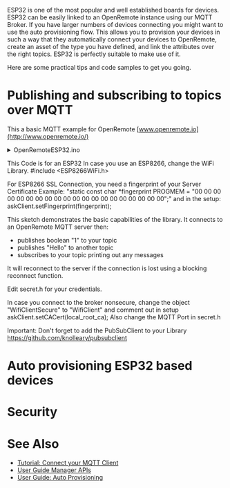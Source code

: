 ESP32 is one of the most popular and well established boards for devices. ESP32 can be easily linked to an OpenRemote instance using our MQTT Broker. If you have larger numbers of devices connecting you might want to use the auto provisioning flow. This allows you to provision your devices in such a way that they automatically connect your devices to OpenRemote, create an asset of the type you have defined, and link the attributes over the right topics. ESP32 is perfectly suitable to make use of it.

Here are some practical tips and code samples to get you going.

# Publishing and subscribing to topics over MQTT

This a basic MQTT example for OpenRemote [www.openremote.io](http://www.openremote.io/)

<details><summary>OpenRemoteESP32.ino</summary>
<p>

```json

/*
  Basic MQTT example for OpenRemote www.openremote.io
  This Code is for an ESP32
  In case you use an ESP8266, change the WiFi Library.
  #include <ESP8266WiFi.h>
  For ESP8266 SSL Connection, you need a fingerprint of your Server Certificate
  Example: "static const char *fingerprint PROGMEM = "00 00 00 00 00 00 00 00 00 00 00 00 00 00 00 00 00 00 00 00";"
  and in the setup: askClient.setFingerprint(fingerprint);
  This sketch demonstrates the basic capabilities of the library.
  It connects to an OpenRemote MQTT server then:
  - publishes boolean "1" to your topic
  - publishes "Hello" to another topic
  - subscribes to your topic  printing out any messages
  It will reconnect to the server if the connection is lost using a blocking
  reconnect function.
  Edit secret.h for your credentials.
  In case you connect to the broker nonsecure, change the object "WifiClientSecure" to "WifiClient"
  and comment out in setup askClient.setCACert(local_root_ca);
  Also change the MQTT Port in secret.h
***Important: Don't forget to add the PubSubClient to your Library*** https://github.com/knolleary/pubsubclient
*/

#include "secret.h"
#include <WiFi.h>
#include <PubSubClient.h>

//Objects
WiFiClientSecure askClient; //If you use non SSL then WiFiClient askClient;
PubSubClient client(askClient);

void setup() {
  Serial.begin(115200);
  Serial.println(ssid);

  WiFi.begin(ssid, password);

  while (WiFi.status() != WL_CONNECTED) {
    delay(500);

  }

  Serial.println(WiFi.localIP());
  askClient.setCACert(local_root_ca); //If you use non SSL then comment out
  client.setServer(mqtt_server, mqtt_port);
  client.setCallback(callback);

}

void loop() {
  //Publish Boolean format:
  client.publish("master/xxxxxxxxxx/writeattributevalue/AttributeName/AsssetID", "1");
  //To publish Strings:
  client.publish("master/xxxxxxxxxx/writeattributevalue/AttributeName/AssetID", String("Hello").c_str());
  delay(10000);

}

//MQTT callback
void callback(char* topic, byte * payload, unsigned int length) {

  for (int i = 0; i < length; i++) {
    Serial.println(topic);
    Serial.print(" has send ");
    Serial.print((char)payload[i]);
  }

}

//MQTT reconnect
void reconnect() {
  // Loop until we're reconnected
  while (!client.connected()) {
    Serial.print("********** Attempting MQTT connection...");
    // Attempt to connect
    if (client.connect(ClientID, username, mqttpass, lastwill, 1, 1, lastwillmsg)) {
      Serial.println("-> MQTT client connected");
      client.subscribe(topic);
      Serial.print("Subscribed to: ";
      Serial.println(topic);
    } else {
      Serial.print("failed, rc=");
      Serial.print(client.state());
      Serial.println("-> try again in 5 seconds");
      // Wait 5 seconds before retrying
      delay(5000);
    }
  }
}

```

</p>
</details>

This Code is for an ESP32 In case you use an ESP8266, change the WiFi Library. #include <ESP8266WiFi.h>

For ESP8266 SSL Connection, you need a fingerprint of your Server Certificate Example: "static const char *fingerprint PROGMEM = "00 00 00 00 00 00 00 00 00 00 00 00 00 00 00 00 00 00 00 00";" and in the setup: askClient.setFingerprint(fingerprint);

This sketch demonstrates the basic capabilities of the library. It connects to an OpenRemote MQTT server then:

- publishes boolean "1" to your topic
- publishes "Hello" to another topic
- subscribes to your topic printing out any messages

It will reconnect to the server if the connection is lost using a blocking reconnect function.

Edit secret.h for your credentials.

In case you connect to the broker nonsecure, change the object "WifiClientSecure" to "WifiClient" and comment out in setup askClient.setCACert(local_root_ca); Also change the MQTT Port in secret.h

Important: Don't forget to add the PubSubClient to your Library https://github.com/knolleary/pubsubclient

# Auto provisioning ESP32 based devices

# Security

# See Also
- [Tutorial: Connect your MQTT Client](https://github.com/openremote/openremote/wiki/Tutorial%3A-Connect-your-MQTT-Client)
- [User Guide Manager APIs](https://github.com/openremote/openremote/wiki/User-Guide%3A-Manager-APIs)
- [User Guide: Auto Provisioning](https://github.com/openremote/openremote/wiki/User-Guide%3A-Auto-Provisioning)